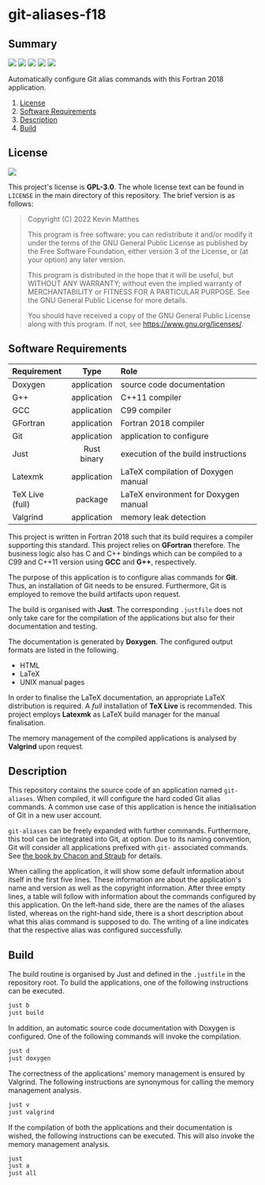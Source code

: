 <!---------------------- GNU General Public License 3.0 ------------------------
--                                                                            --
-- Copyright (C) 2022 Kevin Matthes                                           --
--                                                                            --
-- This program is free software: you can redistribute it and/or modify       --
-- it under the terms of the GNU General Public License as published by       --
-- the Free Software Foundation, either version 3 of the License, or          --
-- (at your option) any later version.                                        --
--                                                                            --
-- This program is distributed in the hope that it will be useful,            --
-- but WITHOUT ANY WARRANTY; without even the implied warranty of             --
-- MERCHANTABILITY or FITNESS FOR A PARTICULAR PURPOSE.  See the              --
-- GNU General Public License for more details.                               --
--                                                                            --
-- You should have received a copy of the GNU General Public License          --
-- along with this program.  If not, see <https://www.gnu.org/licenses/>.     --
--                                                                            --
------------------------------------------------------------------------------->

<!------------------------------------------------------------------------------
--
--  AUTHOR      Kevin Matthes
--  BRIEF       Important information regarding this project.
--  COPYRIGHT   GPL-3.0
--  DATE        2022
--  FILE        README.md
--  NOTE        See `LICENSE' for full license.
--
------------------------------------------------------------------------------->

# git-aliases-f18

## Summary

[![](https://bors.tech/images/badge_small.svg)](https://app.bors.tech/repositories/57816)
[![](https://github.com/kevinmatthes/git-aliases-f18/workflows/bump2version/badge.svg)](https://github.com/kevinmatthes/git-aliases-f18/workflows/bump2version)
[![](https://github.com/kevinmatthes/git-aliases-f18/workflows/cffconvert/badge.svg)](https://github.com/kevinmatthes/git-aliases-f18/workflows/cffconvert)
[![](https://github.com/kevinmatthes/git-aliases-f18/workflows/valgrind/badge.svg)](https://github.com/kevinmatthes/git-aliases-f18/workflows/valgrind)
[![](https://img.shields.io/github/license/kevinmatthes/git-aliases-f18)](https://github.com/kevinmatthes/git-aliases-f18)

Automatically configure Git alias commands with this Fortran 2018 application.

1. [License](#license)
2. [Software Requirements](#software-requirements)
3. [Description](#description)
4. [Build](#build)

## License

[![](https://img.shields.io/github/license/kevinmatthes/git-aliases-f18)](https://github.com/kevinmatthes/git-aliases-f18)

This project's license is **GPL-3.0**.  The whole license text can be found in
`LICENSE` in the main directory of this repository.  The brief version is as
follows:

> Copyright (C) 2022 Kevin Matthes
>
> This program is free software: you can redistribute it and/or modify
> it under the terms of the GNU General Public License as published by
> the Free Software Foundation, either version 3 of the License, or
> (at your option) any later version.
>
> This program is distributed in the hope that it will be useful,
> but WITHOUT ANY WARRANTY; without even the implied warranty of
> MERCHANTABILITY or FITNESS FOR A PARTICULAR PURPOSE.  See the
> GNU General Public License for more details.
>
> You should have received a copy of the GNU General Public License
> along with this program.  If not, see <https://www.gnu.org/licenses/>.

## Software Requirements

| Requirement       | Type          | Role                                  |
|:------------------|:-------------:|:--------------------------------------|
| Doxygen           | application   | source code documentation             |
| G++               | application   | C++11 compiler                        |
| GCC               | application   | C99 compiler                          |
| GFortran          | application   | Fortran 2018 compiler                 |
| Git               | application   | application to configure              |
| Just              | Rust binary   | execution of the build instructions   |
| Latexmk           | application   | LaTeX compilation of Doxygen manual   |
| TeX Live (full)   | package       | LaTeX environment for Doxygen manual  |
| Valgrind          | application   | memory leak detection                 |

This project is written in Fortran 2018 such that its build requires a compiler
supporting this standard.  This project relies on **GFortran** therefore.  The
business logic also has C and C++ bindings which can be compiled to a C99 and
C++11 version using **GCC** and **G++**, respectively.

The purpose of this application is to configure alias commands for **Git**.
Thus, an installation of Git needs to be ensured.  Furthermore, Git is employed
to remove the build artifacts upon request.

The build is organised with **Just**.  The corresponding `.justfile` does not
only take care for the compilation of the applications but also for their
documentation and testing.

The documentation is generated by **Doxygen**.  The configured output formats
are listed in the following.

* HTML
* LaTeX
* UNIX manual pages

In order to finalise the LaTeX documentation, an appropriate LaTeX distribution
is required.  A *full* installation of **TeX Live** is recommended.  This
project employs **Latexmk** as LaTeX build manager for the manual finalisation.

The memory management of the compiled applications is analysed by **Valgrind**
upon request.

## Description

This repository contains the source code of an application named `git-aliases`.
When compiled, it will configure the hard coded Git alias commands.  A common
use case of this application is hence the initialisation of Git in a new user
account.

`git-aliases` can be freely expanded with further commands.  Furthermore, this
tool can be integrated into Git, at option.  Due to its naming convention, Git
will consider all applications prefixed with `git-` associated commands.  See
[the book by Chacon and Straub](CITATION.cff#L55) for details.

When calling the application, it will show some default information about itself
in the first five lines.  These information are about the application's name and
version as well as the copyright information.  After three empty lines, a table
will follow with information about the commands configured by this application.
On the left-hand side, there are the names of the aliases listed, whereas on the
right-hand side, there is a short description about what this alias command is
supposed to do.  The writing of a line indicates that the respective alias was
configured successfully.

## Build

The build routine is organised by Just and defined in the `.justfile` in the
repository root.  To build the applications, one of the following instructions
can be executed.

```bash
just b
just build
```

In addition, an automatic source code documentation with Doxygen is configured.
One of the following commands will invoke the compilation.

```bash
just d
just doxygen
```

The correctness of the applications' memory management is ensured by Valgrind.
The following instructions are synonymous for calling the memory management
analysis.

```bash
just v
just valgrind
```

If the compilation of both the applications and their documentation is wished,
the following instructions can be executed.  This will also invoke the memory
management analysis.

```bash
just
just a
just all
```

<!----------------------------------------------------------------------------->
